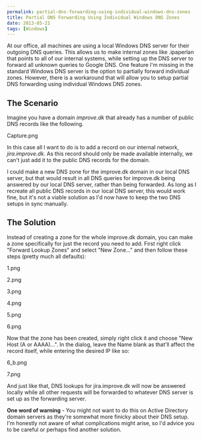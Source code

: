 ```yaml
---
permalink: partial-dns-forwarding-using-individual-windows-dns-zones
title: Partial DNS Forwarding Using Individual Windows DNS Zones
date: 2013-05-21
tags: [Windows]
---
```

At our office, all machines are using a local Windows DNS server for their outgoing DNS queries. This allows us to make internal zones like .ipaperlan that points to all of our internal systems, while setting up the DNS server to forward all unknown queries to Google DNS. One feature I'm missing in the standard Windows DNS server is the option to partially forward individual zones. However, there is a workaround that will allow you to setup partial DNS forwarding using individual Windows DNS zones.

<!-- more -->

## The Scenario

Imagine you have a domain *improve.dk* that already has a number of public DNS records like the following.

Capture.png

In this case all I want to do is to add a record on our internal network, *jira.improve.dk*. As this record should only be made available internally, we can't just add it to the public DNS records for the domain.

I could make a new DNS zone for the improve.dk domain in our local DNS server, but that would result in all DNS queries for improve.dk being answered by our local DNS server, rather than being forwarded. As long as I recreate all public DNS records in our local DNS server, this would work fine, but it's not a viable solution as I'd now have to keep the two DNS setups in sync manually.

## The Solution

Instead of creating a zone for the whole improve.dk domain, you can make a zone specifically for just the record you need to add. First right click "Forward Lookup Zones" and select "New Zone..." and then follow these steps (pretty much all defaults):

1.png

2.png

3.png

4.png

5.png

6.png

Now that the zone has been created, simply right click it and choose "New Host (A or AAAA)...". In the dialog, leave the Name blank as that'll affect the record itself, while entering the desired IP like so:

6_b.png

7.png

And just like that, DNS lookups for jira.improve.dk will now be answered locally while all other requests will be forwarded to whatever DNS server is set up as the forwarding server.

**One word of warning** - You might not want to do this on Active Directory domain servers as they're somewhat more finicky about their DNS setup. I'm honestly not aware of what complications might arise, so I'd advice you to be careful or perhaps find another solution.

